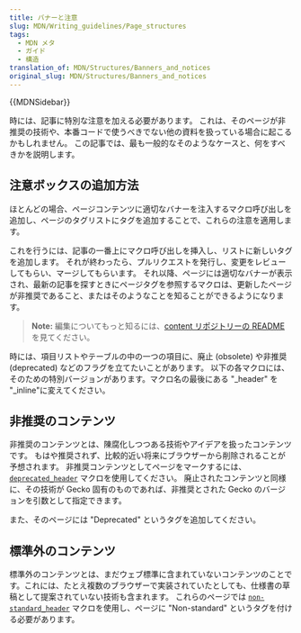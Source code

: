 ```yaml
---
title: バナーと注意
slug: MDN/Writing_guidelines/Page_structures
tags:
  - MDN メタ
  - ガイド
  - 構造
translation_of: MDN/Structures/Banners_and_notices
original_slug: MDN/Structures/Banners_and_notices
---
```

{{MDNSidebar}}

時には、記事に特別な注意を加える必要があります。
これは、そのページが非推奨の技術や、本番コードで使うべきでない他の資料を扱っている場合に起こるかもしれません。
この記事では、最も一般的なそのようなケースと、何をすべきかを説明します。

## 注意ボックスの追加方法

ほとんどの場合、ページコンテンツに適切なバナーを注入するマクロ呼び出しを追加し、ページのタグリストにタグを追加することで、これらの注意を適用します。

これを行うには、記事の一番上にマクロ呼び出しを挿入し、リストに新しいタグを追加します。
それが終わったら、プルリクエストを発行し、変更をレビューしてもらい、マージしてもらいます。
それ以降、ページには適切なバナーが表示され、最新の記事を探すときにページタグを参照するマクロは、更新したページが非推奨であること、またはそのようなことを知ることができるようになります。

> **Note:** 編集についてもっと知るには、[content リポジトリーの README](https://github.com/mdn/content) を見てください。

時には、項目リストやテーブルの中の一つの項目に、廃止 (obsolete) や非推奨 (deprecated) などのフラグを立てたいことがあります。
以下の各マクロには、そのための特別バージョンがあります。マクロ名の最後にある "\_header" を "\_inline"に変えてください。

## 非推奨のコンテンツ

非推奨のコンテンツとは、陳腐化しつつある技術やアイデアを扱ったコンテンツです。
もはや推奨されず、比較的近い将来にブラウザーから削除されることが予想されます。
非推奨コンテンツとしてページをマークするには、 [`deprecated_header`](https://github.com/mdn/yari/blob/main/kumascript/macros/Deprecated_Header.ejs) マクロを使用してください。
廃止されたコンテンツと同様に、その技術が Gecko 固有のものであれば、非推奨とされた Gecko のバージョンを引数として指定できます。

また、そのページには "Deprecated" というタグを追加してください。

## 標準外のコンテンツ

標準外のコンテンツとは、まだウェブ標準に含まれていないコンテンツのことです。これには、たとえ複数のブラウザーで実装されていたとしても、仕様書の草稿として提案されていない技術も含まれます。
これらのページでは [`non-standard_header`](https://github.com/mdn/yari/blob/main/kumascript/macros/Non-standard_Header.ejs) マクロを使用し、ページに "Non-standard" というタグを付ける必要があります。

